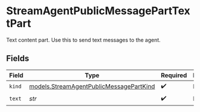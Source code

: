 # StreamAgentPublicMessagePartTextPart

Text content part. Use this to send text messages to the agent.


## Fields

| Field                                                                                    | Type                                                                                     | Required                                                                                 | Description                                                                              |
| ---------------------------------------------------------------------------------------- | ---------------------------------------------------------------------------------------- | ---------------------------------------------------------------------------------------- | ---------------------------------------------------------------------------------------- |
| `kind`                                                                                   | [models.StreamAgentPublicMessagePartKind](../models/streamagentpublicmessagepartkind.md) | :heavy_check_mark:                                                                       | N/A                                                                                      |
| `text`                                                                                   | *str*                                                                                    | :heavy_check_mark:                                                                       | N/A                                                                                      |